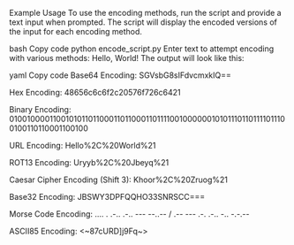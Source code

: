 Example Usage
To use the encoding methods, run the script and provide a text input when prompted. The script will display the encoded versions of the input for each encoding method.

bash
Copy code
python encode_script.py
Enter text to attempt encoding with various methods: Hello, World!
The output will look like this:

yaml
Copy code
Base64 Encoding:
SGVsbG8sIFdvcmxkIQ==

Hex Encoding:
48656c6c6f2c20576f726c6421

Binary Encoding:
0100100001100101011011000110110001101111001000000101011101101111011100100110110001100100

URL Encoding:
Hello%2C%20World%21

ROT13 Encoding:
Uryyb%2C%20Jbeyq%21

Caesar Cipher Encoding (Shift 3):
Khoor%2C%20Zruog%21

Base32 Encoding:
JBSWY3DPFQQHO33SNRSCC===

Morse Code Encoding:
.... . .-.. .-.. --- --..-- / .-- --- .-. .-.. -.. -.-.-- 

ASCII85 Encoding:
<~87cURD]j9Fq~>
